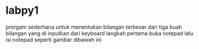 # labpy1

prorgam sederhana untuk menentukan bilangan terbesar dari tiga buah bilangan yang di inputkan dari keyboard
langkah pertama buka notepad lalu isi notepad seperti gambar dibawah ini

